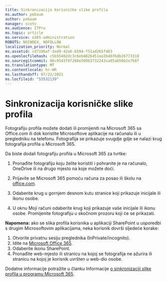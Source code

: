 ```yaml
---
title: Sinkronizacija korisničke slike profila
ms.author: pebaum
author: pebaum
manager: scotv
ms.audience: ITPro
ms.topic: article
ms.service: o365-administration
ROBOTS: NOINDEX, NOFOLLOW
localization_priority: Normal
ms.assetid: cd7196af-3ed9-42e6-b594-f51ad265fd63
ms.openlocfilehash: c5b55402dc3c6eb4826451ee2b4076db26773318
ms.sourcegitcommit: 86c95d3f0f268e500b3732243ca85a650b2e7b8f
ms.translationtype: MT
ms.contentlocale: hr-HR
ms.lasthandoff: 07/22/2021
ms.locfileid: "53532139"
---
```

# <a name="sync-a-users-profile-picture"></a>Sinkronizacija korisničke slike profila

Fotografiju profila možete dodati ili promijeniti na Microsoft 365 sa Office.com ili dok koristite Microsoftove aplikacije na računalu ili u pregledniku na telefonu. Fotografija se prikazuje svugdje gdje se nalazi krug fotografija profila u Microsoft 365.

Da biste dodali fotografiju profila u Microsoft 365 za tvrtke:

1. Pronađite fotografiju koju želite koristiti i pohranite je na računalo, OneDrive ili na drugo mjesto na koje možete doći.

2. Prijavite se Microsoft 365 pomoću računa za posao ili školu na [office.com](https://www.office.com).

3. Odaberite krug u gornjem desnom kutu stranice koji prikazuje inicijale ili ikonu osobe.

4. U oknu Moji računi odaberite krug koji prikazuje vaše inicijale ili ikonu osobe. Promijenite fotografiju u skočnom prozoru koji će se prikazati.

**Napomena:** ako se slika profila korisnika u aplikaciji SharePoint u usporedbi s drugim Microsoftovim aplikacijama, neka korisnik dovrši sljedeće korake:

1. Otvorite privatnu sesiju preglednika (InPrivate/incognito).
1. Idite na [Microsoft Office 365](https://www.office.com).
1. Odaberite ikonu SharePoint.
1. Pronađite web-mjesto ili stranicu na kojoj se fotografija ne ažurira ili stranicu na kojoj je korisnik uvršten u web-dio osobe.

Dodatne informacije potražite u članku Informacije [o sinkronizaciji slike profila u programu Microsoft 365](https://support.office.com/article/information-about-profile-picture-synchronization-in-office-365-20594d76-d054-4af4-a660-401133e3d48a).

